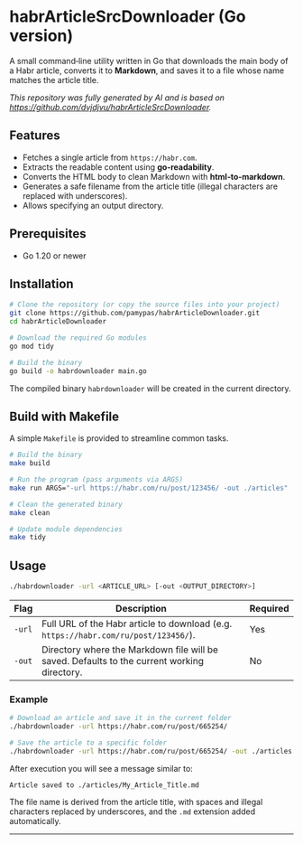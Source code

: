 # habrArticleSrcDownloader (Go version)

A small command‑line utility written in Go that downloads the main body of a Habr article, converts it to **Markdown**, and saves it to a file whose name matches the article title.

_This repository was fully generated by AI and is based on https://github.com/dvjdjvu/habrArticleSrcDownloader._

## Features

- Fetches a single article from `https://habr.com`.
- Extracts the readable content using **go‑readability**.
- Converts the HTML body to clean Markdown with **html‑to‑markdown**.
- Generates a safe filename from the article title (illegal characters are replaced with underscores).
- Allows specifying an output directory.

## Prerequisites

- Go 1.20 or newer

## Installation

```bash
# Clone the repository (or copy the source files into your project)
git clone https://github.com/pamypas/habrArticleDownloader.git
cd habrArticleDownloader

# Download the required Go modules
go mod tidy

# Build the binary
go build -o habrdownloader main.go
```

The compiled binary `habrdownloader` will be created in the current directory.

## Build with Makefile

A simple `Makefile` is provided to streamline common tasks.

```bash
# Build the binary
make build

# Run the program (pass arguments via ARGS)
make run ARGS="-url https://habr.com/ru/post/123456/ -out ./articles"

# Clean the generated binary
make clean

# Update module dependencies
make tidy
```

## Usage

```bash
./habrdownloader -url <ARTICLE_URL> [-out <OUTPUT_DIRECTORY>]
```

| Flag   | Description                                                                                 | Required |
| ------ | ------------------------------------------------------------------------------------------- | -------- |
| `-url` | Full URL of the Habr article to download (e.g. `https://habr.com/ru/post/123456/`).         | Yes      |
| `-out` | Directory where the Markdown file will be saved. Defaults to the current working directory. | No       |

### Example

```bash
# Download an article and save it in the current folder
./habrdownloader -url https://habr.com/ru/post/665254/

# Save the article to a specific folder
./habrdownloader -url https://habr.com/ru/post/665254/ -out ./articles
```

After execution you will see a message similar to:

```
Article saved to ./articles/My_Article_Title.md
```

The file name is derived from the article title, with spaces and illegal characters replaced by underscores, and the `.md` extension added automatically.

---
